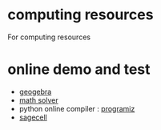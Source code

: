 # computing resources

For computing resources

# online demo and test

* [geogebra](https://www.geogebra.org/?lang=zh-TW)
* [math solver](https://math.microsoft.com/zh-Hant)
* python online compiler : [programiz](https://www.programiz.com/python-programming/online-compiler/)
* [sagecell](https://sagecell.sagemath.org/)

